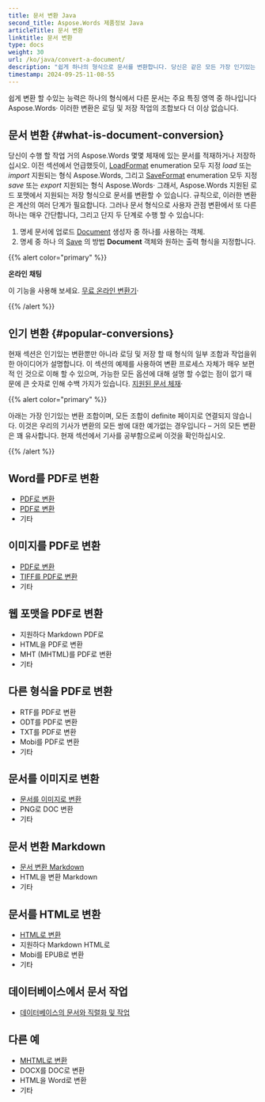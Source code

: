 ```yaml
---
title: 문서 변환 Java
second_title: Aspose.Words 제품정보 Java
articleTitle: 문서 변환
linktitle: 문서 변환
type: docs
weight: 30
url: /ko/java/convert-a-document/
description: "쉽게 하나의 형식으로 문서를 변환합니다. 당신은 같은 모든 가장 인기있는 형식으로 작업 할 수 있습니다 Microsoft Word DOCX 또는 DOC와 같은 형식, ODT 또는 OTT와 같은 OpenDocument 형식, HTML 또는 XHTML과 같은 웹 형식, MarkDown 또는 TXT와 같은 텍스트 형식, 다른 사람 사용 Java·"
timestamp: 2024-09-25-11-08-55
---
```


쉽게 변환 할 수있는 능력은 하나의 형식에서 다른 문서는 주요 특징 영역 중 하나입니다 Aspose.Words· 이러한 변환은 로딩 및 저장 작업의 조합보다 더 이상 없습니다.

## 문서 변환 {#what-is-document-conversion}

당신이 수행 할 작업 거의 Aspose.Words 몇몇 체재에 있는 문서를 적재하거나 저장하십시오. 이전 섹션에서 언급했듯이, [LoadFormat](https://reference.aspose.com/words/java/com.aspose.words/loadformat/) enumeration 모두 지정 *load* 또는 *import* 지원되는 형식 Aspose.Words, 그리고 [SaveFormat](https://reference.aspose.com/words/java/com.aspose.words/saveformat/) enumeration 모두 지정 *save* 또는 *export* 지원되는 형식 Aspose.Words· 그래서, Aspose.Words 지원된 로드 포맷에서 지원되는 저장 형식으로 문서를 변환할 수 있습니다. 규칙으로, 이러한 변환은 계산의 여러 단계가 필요합니다. 그러나 문서 형식으로 사용자 관점 변환에서 또 다른 하나는 매우 간단합니다, 그리고 단지 두 단계로 수행 할 수 있습니다:

1. 명세 문서에 업로드 [Document](https://reference.aspose.com/words/java/com.aspose.words/document/) 생성자 중 하나를 사용하는 객체.
1. 명세 중 하나 의 [Save](https://reference.aspose.com/words/java/com.aspose.words/document/#save-java.lang.String-int) 의 방법 **Document** 객체와 원하는 출력 형식을 지정합니다.

{{% alert color="primary" %}}

**온라인 채팅**

이 기능을 사용해 보세요. [무료 온라인 변환기](https://products.aspose.app/words/conversion)·

{{% /alert %}}

## 인기 변환 {#popular-conversions}

현재 섹션은 인기있는 변환뿐만 아니라 로딩 및 저장 할 때 형식의 일부 조합과 작업을위한 아이디어가 설명합니다. 이 섹션의 예제를 사용하여 변환 프로세스 자체가 매우 보편적 인 것으로 이해 할 수 있으며, 가능한 모든 옵션에 대해 설명 할 수없는 점이 없기 때문에 큰 숫자로 인해 수백 가지가 있습니다. [지원된 문서 체재](/words/ko/java/supported-document-formats/)·

{{% alert color="primary" %}}

아래는 가장 인기있는 변환 조합이며, 모든 조합이 definite 페이지로 연결되지 않습니다. 이것은 우리의 기사가 변환의 모든 쌍에 대한 예가없는 경우입니다 – 거의 모든 변환은 꽤 유사합니다. 현재 섹션에서 기사를 공부함으로써 이것을 확인하십시오.

{{% /alert %}}

<div class="row">
	<div class="col-md-6">
		<h2>Word를 PDF로 변환</h2>
			<ul>
				<li><a href="/words/java/convert-a-document-to-pdf/#converting-doc-or-docx-to-pdf">PDF로 변환</a></li>
				<li><a href="/words/java/convert-a-document-to-pdf/#converting-doc-or-docx-to-pdf">PDF로 변환</a></li>
				<li>기타</li>
			</ul>
		<h2>이미지를 PDF로 변환</h2>
			<ul>
				<li><a href="/words/java/convert-a-document-to-pdf/#convert-an-image-to-pdf">PDF로 변환</a></li>
				<li><a href="/words/java/convert-a-document-to-pdf/#convert-an-image-to-pdf">TIFF를 PDF로 변환</a></li>
				<li>기타</li>
			</ul>
		<h2>웹 포맷을 PDF로 변환</h2>
			<ul>
				<li>지원하다 Markdown PDF로</li>
				<li>HTML을 PDF로 변환</li>
				<li>MHT (MHTML)를 PDF로 변환</li>
				<li>기타</li>
			</ul>
		<h2>다른 형식을 PDF로 변환</h2>
			<ul>
				<li>RTF를 PDF로 변환</li>
				<li>ODT를 PDF로 변환</li>
				<li>TXT를 PDF로 변환</li>
				<li>Mobi를 PDF로 변환</li>
				<li>기타</li>
			</ul>
	</div>
	<div class="col-md-6">
		<h2>문서를 이미지로 변환</h2>
			<ul>
				<li><a href="/words/ko/java/convert-a-document-to-an-image/">문서를 이미지로 변환</a></li>
				<li>PNG로 DOC 변환</li>
				<li>기타</li>
			</ul>
		<h2>문서 변환 Markdown</h2>
			<ul>
				<li><a href="/words/ko/java/convert-a-document-to-markdown/">문서 변환 Markdown</a></li>
				<li>HTML을 변환 Markdown</li>
				<li>기타</li>
			</ul>
		<h2>문서를 HTML로 변환</h2>
			<ul>
				<li><a href="/words/java/convert-a-document-to-html-mhtml-or-epub/#convert-a-document">HTML로 변환</a></li>
				<li>지원하다 Markdown HTML로</li>
				<li>Mobi를 EPUB로 변환</li>
				<li>기타</li>
			</ul>
		<h2>데이터베이스에서 문서 작업</h2>
			<ul>
				<li><a href="/words/ko/java/serialize-and-work-with-a-document-in-a-database/">데이터베이스의 문서와 직렬화 및 작업</a></li>
			</ul>
		<h2>다른 예</h2>
			<ul>
				<li><a href="/words/ko/java/convert-a-document-to-mhtml-and-send-it-by-email/">MHTML로 변환</a></li>
				<li>DOCX를 DOC로 변환</li>
				<li>HTML을 Word로 변환</li>
				<li>기타</li>
			</ul>
	</div>
</div>
